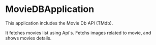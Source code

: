 # MovieDBApplication
This application includes the Movie Db API (TMdb). 

It  fetches movies list using Api's.
Fetchs images related to movie, and shows movies details.
